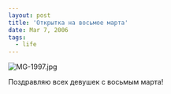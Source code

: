 ```yaml
---
layout: post
title: 'Открытка на восьмое марта'
date: Mar 7, 2006
tags:
  - life
---
```




![MG-1997.jpg](upload://MG-1997.jpg)

Поздравляю всех девушек с восьмым марта!